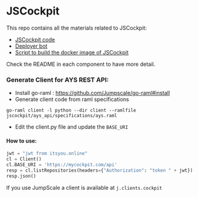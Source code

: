 # JSCockpit

This repo contains all the materials related to JSCockpit:

- [JSCockpit code](../app)
- [Deployer bot](../deployer_bot)
- [Script to build the docker image of JSCockpit](../scripts/building.py)

Check the README in each component to have more detail.


### Generate Client for AYS REST API:
- Install go-raml : https://github.com/Jumpscale/go-raml#install
- Generate client code from raml specifications
```
go-raml client -l python --dir client --ramlfile jscockpit/ays_api/specifications/ays.raml
```
- Edit the client.py file and update the `BASE_URI`

#### How to use:
```python
jwt = "jwt from itsyou.online"
cl = Client()
cl.BASE_URI = 'https://mycockpit.com/api'
resp = cl.listRepositories(headers={"Authorization": "token " + jwt})
resp.json()
```

If you use JumpScale a client is available at `j.clients.cockpit`
